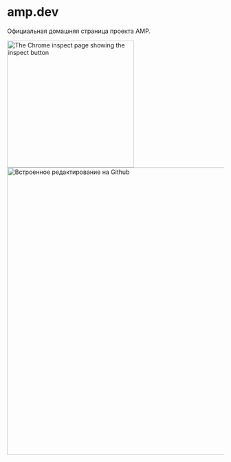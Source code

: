 # amp.dev

Официальная домашняя страница проекта AMP.

<img width="295" alt="The Chrome inspect page showing the inspect button" src="https://user-images.githubusercontent.com/1066253/61085691-bf125a00-a3e5-11e9-9151-58bd8a50d404.png">

<img width="669" alt="Встроенное редактирование на Github" src="https://user-images.githubusercontent.com/380472/59018008-2d8f5580-8845-11e9-8160-e2890e2c7944.png">
